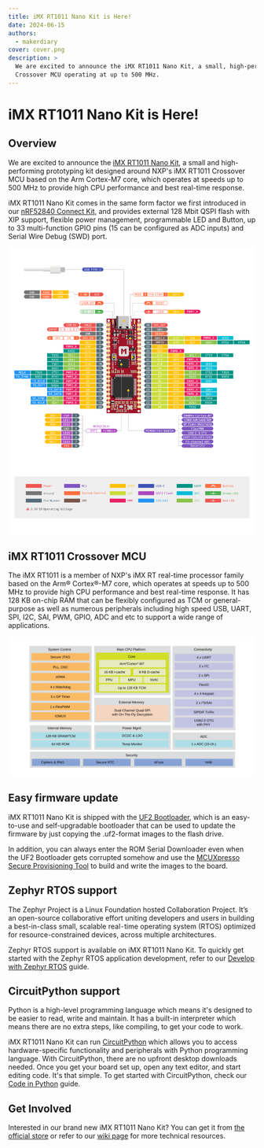```yaml
---
title: iMX RT1011 Nano Kit is Here!
date: 2024-06-15
authors:
  - makerdiary
cover: cover.png
description: >
  We are excited to announce the iMX RT1011 Nano Kit, a small, high-performing prototyping kit designed around NXP iMX RT1011
  Crossover MCU operating at up to 500 MHz.
---
```


# iMX RT1011 Nano Kit is Here!

## Overview

We are excited to announce the [iMX RT1011 Nano Kit], a small and high-performing prototyping kit designed around NXP's iMX RT1011 Crossover MCU based on the Arm Cortex-M7 core, which operates at speeds up to 500 MHz to provide high CPU performance and best real-time response.

iMX RT1011 Nano Kit comes in the same form factor we first introduced in our [nRF52840 Connect Kit], and provides external 128 Mbit QSPI flash with XIP support, flexible power management, programmable LED and Button, up to 33 multi-function GPIO pins (15 can be configured as ADC inputs) and Serial Wire Debug (SWD) port.

[![](../../../assets/images/imxrt1011-nanokit-pinout_reva.png)](../../../assets/attachments/imxrt1011-nanokit-pinout_reva.pdf)

## iMX RT1011 Crossover MCU

The iMX RT1011 is a member of NXP's iMX RT real-time processor family based on the Arm® Cortex®-M7 core, which operates at speeds up to 500 MHz to provide high CPU performance and best real-time response. It has 128 KB on-chip RAM that can be flexibly configured as TCM or general-purpose as well as numerous peripherals including high speed USB, UART, SPI, I2C, SAI, PWM, GPIO, ADC and etc to support a wide range of applications.

![](../../../assets/images/iMX-RT1010-Block-Diagram.svg)

## Easy firmware update

iMX RT1011 Nano Kit is shipped with the [UF2 Bootloader](../../../programming/uf2boot.md), which is an easy-to-use and self-upgradable bootloader that can be used to update the firmware by just copying the .uf2-format images to the flash drive.

In addition, you can always enter the ROM Serial Downloader even when the UF2 Bootloader gets corrupted somehow and use the [MCUXpresso Secure Provisioning Tool](../../../programming/mcuxpresso-secure-provisioning.md) to build and write the images to the board.

## Zephyr RTOS support

The Zephyr Project is a Linux Foundation hosted Collaboration Project. It’s an open-source collaborative effort uniting developers and users in building a best-in-class small, scalable real⁃time operating system (RTOS) optimized for resource-constrained devices, across multiple architectures.

Zephyr RTOS support is available on iMX RT1011 Nano Kit. To quickly get started with the Zephyr RTOS application development, refer to our [Develop with Zephyr RTOS](../../../guides/zephyr/index.md) guide.

## CircuitPython support

Python is a high-level programming language which means it's designed to be easier to read, write and maintain. It has a built-in interpreter which means there are no extra steps, like compiling, to get your code to work.

iMX RT1011 Nano Kit can run [CircuitPython](https://circuitpython.org/) which allows you to access hardware-specific functionality and peripherals with Python programming language. With CircuitPython, there are no upfront desktop downloads needed. Once you get your board set up, open any text editor, and start editing code. It's that simple. To get started with CircuitPython, check our [Code in Python](../../../guides/python/index.md) guide.

## Get Involved

Interested in our brand new iMX RT1011 Nano Kit? You can get it from [the official store](https://makerdiary.com/products/imxrt1011-nanokit) or refer to our [wiki page](https://wiki.makerdiary.com/imxrt1011-nanokit) for more technical resources.

[nRF52840 Connect Kit]: https://makerdiary.com/products/nrf52840-connectkit
[iMX RT1011 Nano Kit]: https://makerdiary.com/products/imxrt1011-nanokit
